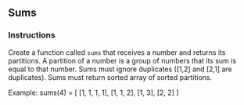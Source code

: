 ## Sums

### Instructions

Create a function called `sums` that receives a number and returns its
partitions.
A partition of a number is a group of numbers that its sum is equal to that
number.
Sums must ignore duplicates ([1,2] and [2,1] are duplicates).
Sums must return sorted array of sorted partitions.

Example:
sums(4) = [ [1, 1, 1, 1], [1, 1, 2], [1, 3], [2, 2] ]
